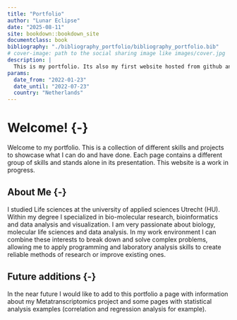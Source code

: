 ```yaml
--- 
title: "Portfolio"
author: "Lunar Eclipse"
date: "2025-08-11"
site: bookdown::bookdown_site
documentclass: book
bibliography: "./bibliography_portfolio/bibliography_portfolio.bib"
# cover-image: path to the social sharing image like images/cover.jpg
description: |
  This is my portfolio. Its also my first website hosted from github and netlify. I hope you enjoy!
params:
  date_from: "2022-01-23"
  date_until: "2022-07-23"
  country: "Netherlands"
---
```


# Welcome! {-}

Welcome to my portfolio. This is a collection of different skills and projects to showcase what I can do and have done. Each page contains a different group of skills and stands alone in its presentation. This website is a work in progress.

## About Me {-}

I studied Life sciences at the university of applied sciences Utrecht (HU). Within my degree I specialized in bio-molecular research, bioinformatics and data analysis and visualization. I am very passionate about biology, molecular life sciences and data analysis. In my work environment I can combine these interests to break down and solve complex problems, allowing me to apply programming and laboratory analysis skills to create reliable methods of research or improve existing ones.

## Future additions {-}

In the near future I would like to add to this portfolio a page with information about my Metatranscriptomics project and some pages with statistical analysis examples (correlation and regression analysis for example).
